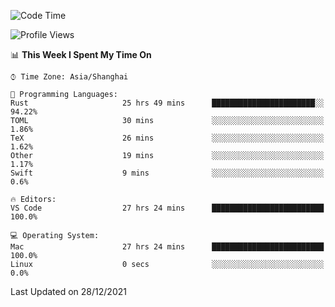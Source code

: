 <!--START_SECTION:waka-->
![Code Time](http://img.shields.io/badge/Code%20Time-868%20hrs%2024%20mins-blue)

![Profile Views](http://img.shields.io/badge/Profile%20Views-12-blue)

📊 **This Week I Spent My Time On** 

```text
⌚︎ Time Zone: Asia/Shanghai

💬 Programming Languages: 
Rust                     25 hrs 49 mins      ███████████████████████░░   94.22% 
TOML                     30 mins             ░░░░░░░░░░░░░░░░░░░░░░░░░   1.86% 
TeX                      26 mins             ░░░░░░░░░░░░░░░░░░░░░░░░░   1.62% 
Other                    19 mins             ░░░░░░░░░░░░░░░░░░░░░░░░░   1.17% 
Swift                    9 mins              ░░░░░░░░░░░░░░░░░░░░░░░░░   0.6%

🔥 Editors: 
VS Code                  27 hrs 24 mins      █████████████████████████   100.0%

💻 Operating System: 
Mac                      27 hrs 24 mins      █████████████████████████   100.0% 
Linux                    0 secs              ░░░░░░░░░░░░░░░░░░░░░░░░░   0.0%

```


 Last Updated on 28/12/2021
<!--END_SECTION:waka-->
